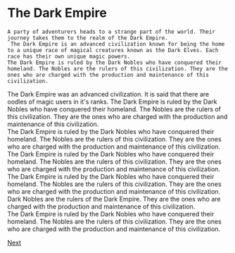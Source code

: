 # The Dark Empire    
    A party of adventurers heads to a strange part of the world. Their journey takes them to the realm of the Dark Empire.  
     The Dark Empire is an advanced civilization known for being the home to a unique race of magical creatures known as the Dark Elves. Each race has their own unique magic powers.                                
    The Dark Empire is ruled by the Dark Nobles who have conquered their homeland. The Nobles are the rulers of this civilization. They are the ones who are charged with the production and maintenance of this civilization.   
   The Dark Empire was an advanced civilization. It is said that there are oodles of magic users in it's ranks.                         The Dark Empire is ruled by the Dark Nobles who have conquered their homeland. The Nobles are the rulers of this civilization. They are the ones who are charged with the production and maintenance of this civilization.  
   The Dark Empire is ruled by the Dark Nobles who have conquered their homeland. The Nobles are the rulers of this civilization. They are the ones who are charged with the production and maintenance of this civilization.                          
   The Dark Empire is ruled by the Dark Nobles who have conquered their homeland. The Nobles are the rulers of this civilization. They are the ones who are charged with the production and maintenance of this civilization.  
   The Dark Empire is ruled by the Dark Nobles who have conquered their homeland. The Nobles are the rulers of this civilization. They are the ones who are charged with the production and maintenance of this civilization.    Dark Nobles are the rulers of the Dark Empire. They are the ones who are charged with the production and maintenance of this civilization.  
    The Dark Empire is ruled by the Dark Nobles who have conquered their homeland. The Nobles are the rulers of this civilization. They are the ones who are charged with the production and maintenance of this civilization.

[Next](193.md)